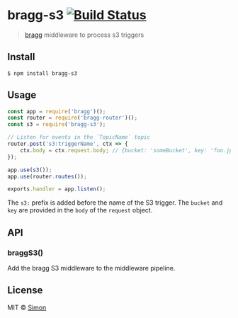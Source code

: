# bragg-s3 [![Build Status](https://travis-ci.org/SimonJang/bragg-s3.svg?branch=master)](https://travis-ci.org/SimonJang/bragg-s3)

> [bragg](https://github.com/SamVerschueren/bragg) middleware to process s3 triggers


## Install

```
$ npm install bragg-s3
```


## Usage

```js
const app = require('bragg')();
const router = require('bragg-router')();
const s3 = require('bragg-s3');

// Listen for events in the `TopicName` topic
router.post('s3:triggerName', ctx => {
    ctx.body = ctx.request.body; // {bucket: 'someBucket', key: 'foo.jpg', eventName: 'ObjectCreated:Put'}
});

app.use(s3());
app.use(router.routes());

exports.handler = app.listen();
```

The `s3:` prefix is added before the name of the S3 trigger. The `bucket` and `key` are provided in the `body` of the `request` object.

## API

### braggS3()

Add the bragg S3 middleware to the middleware pipeline.

## License

MIT © [Simon](https://github.com/SimonJang)

